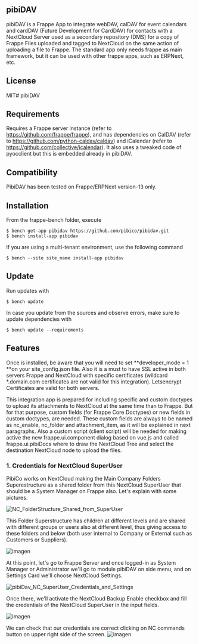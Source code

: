 ## pibiDAV
pibiDAV is a Frappe App to integrate webDAV, calDAV for event calendars and cardDAV (Future Development for CardDAV) for contacts with a NextCloud Server used as a secondary repository (DMS) for a copy of Frappe Files uploaded and tagged to NextCloud on the same action of uploading a file to Frappe. The standard app only needs frappe as main framework, but it can be used with other frappe apps, such as ERPNext, etc.

## License
MIT# pibiDAV

## Requirements
Requires a Frappe server instance (refer to https://github.com/frappe/frappe), and has dependencies on CalDAV (refer to https://github.com/python-caldav/caldav) and iCalendar (refer to https://github.com/collective/icalendar). It also uses a tweaked code of pyocclient but this is embedded already in pibiDAV.

## Compatibility
PibiDAV has been tested on Frappe/ERPNext version-13 only.

## Installation
From the frappe-bench folder, execute
```
$ bench get-app pibidav https://github.com/pibico/pibidav.git
$ bench install-app pibidav
```
If you are using a multi-tenant environment, use the following command
```
$ bench --site site_name install-app pibidav
```
## Update
Run updates with
```
$ bench update
```
In case you update from the sources and observe errors, make sure to update dependencies with
```
$ bench update --requirements
```
## Features

Once is installed, be aware that you will need to set **developer_mode = 1 **on your site_config.json file. Also it is a must to have SSL active in both servers Frappe and NextCloud with specific certificates (wildcard *.domain.com certificates are not valid for this integration). Letsencrypt Certificates are valid for both servers.

This integration app is prepared for including specific and custom doctypes to upload its attachments to NextCloud at the same time than to Frappe. But for that purpose, custom fields (for Frappe Core Doctypes) or new fields in custom doctypes, are needed. These custom fields are always to be named as nc_enable, nc_folder and attachment_item, as it will be explained in next paragraphs. Also a custom script (client script) will be needed for making active the new frappe.ui.component dialog based on vue.js and called frappe.ui.pibiDocs where to draw the NextCloud Tree and select the destination NextCloud node to upload the files.

### 1. Credentials for NextCloud SuperUser

PibiCo works on NextCloud making the Main Company Folders Superestructure as a shared folder from this NextCloud SuperUser that should be a System Manager on Frappe also. Let's explain with some pictures.

![NC_FolderStructure_Shared_from_SuperUser](https://user-images.githubusercontent.com/69711454/165801352-b4a14016-b360-41ea-9a2c-050ea589580f.JPG)

This Folder Superstructure has children at different levels and are shared with different groups or users also at different level, thus giving access to these folders and below (both user internal to Company or External such as Customers or Suppliers).

![imagen](https://user-images.githubusercontent.com/69711454/165802115-275c6234-77f5-43fa-b2aa-a1f3942e4693.png)

At this point, let's go to Frappe Server and once logged-in as System Manager or Administrator we'll go to module pibiDAV on side menu, and on Settings Card we'll choose NextCloud Settings.

![pibiDav_NC_SuperUser_Credentials_and_Settings](https://user-images.githubusercontent.com/69711454/165805974-23fcec72-04c6-4f4e-9ff0-eba250862fb5.JPG)

Once there, we'll activate the NextCloud Backup Enable checkbox and fill the credentials of the NextCloud SuperUser in the input fields.

![imagen](https://user-images.githubusercontent.com/69711454/165806449-60d1967f-9aa9-41ee-a9b9-7590ccb4896c.png)

We can check that our credentials are correct clicking on NC commands button on upper right side of the screen.
![imagen](https://user-images.githubusercontent.com/69711454/165807198-41a41df3-9a6e-447f-96fa-5ee2040190c2.png)

